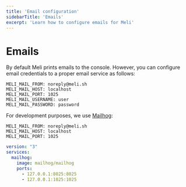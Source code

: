 ```yaml
---
title: 'Email configuration'
sidebarTitle: 'Emails'
excerpt: 'Learn how to configure emails for Meli'
---
```


# Emails

By default Meli prints emails to the console. However, you can configure email credentials to a proper email service as follows:

<div class="code-group">

```shell script
MELI_MAIL_FROM: noreply@meli.sh
MELI_MAIL_HOST: localhost
MELI_MAIL_PORT: 1025
MELI_MAIL_USERNAME: user
MELI_MAIL_PASSWORD: password
```

</div>

For development purposes, we use [Mailhog](https://github.com/mailhog/MailHog):

<div class="code-group" data-props='{ "labels": [".env"] }'>

```dotenv
MELI_MAIL_FROM: noreply@meli.sh
MELI_MAIL_HOST: localhost
MELI_MAIL_PORT: 1025
```

</div>

<div class="code-group" data-props='{ "labels": ["docker-compose.yml"] }'>

```yaml
version: "3"
services:
  mailhog:
    image: mailhog/mailhog
    ports:
      - 127.0.0.1:8025:8025
      - 127.0.0.1:1025:1025
```

</div>
